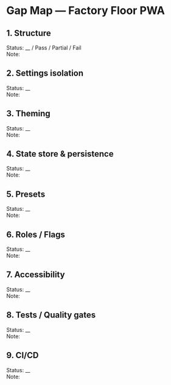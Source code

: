 ﻿# Gap Map — Factory Floor PWA

## 1. Structure
Status: __ / Pass / Partial / Fail  
Note:

## 2. Settings isolation
Status: __  
Note:

## 3. Theming
Status: __  
Note:

## 4. State store & persistence
Status: __  
Note:

## 5. Presets
Status: __  
Note:

## 6. Roles / Flags
Status: __  
Note:

## 7. Accessibility
Status: __  
Note:

## 8. Tests / Quality gates
Status: __  
Note:

## 9. CI/CD
Status: __  
Note:

